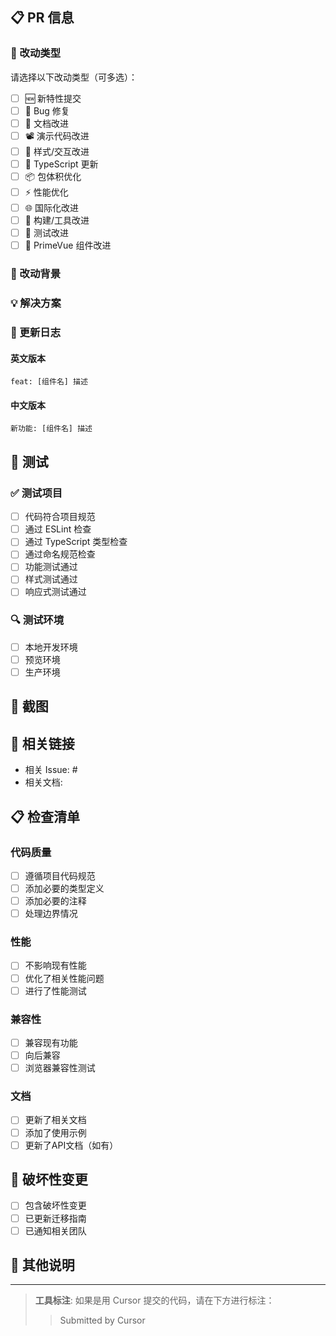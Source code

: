 ## 📋 PR 信息

### 🔄 改动类型

请选择以下改动类型（可多选）：

- [ ] 🆕 新特性提交
- [ ] 🐞 Bug 修复
- [ ] 📝 文档改进
- [ ] 📽️ 演示代码改进
- [ ] 💄 样式/交互改进
- [ ] 🤖 TypeScript 更新
- [ ] 📦 包体积优化
- [ ] ⚡️ 性能优化
- [ ] 🌐 国际化改进
- [ ] 🔧 构建/工具改进
- [ ] 🧪 测试改进
- [ ] 🎨 PrimeVue 组件改进

### 🎯 改动背景

<!-- 请描述改动的背景和原因 -->

### 💡 解决方案

<!-- 请描述具体的解决方案和实现方式 -->

### 📝 更新日志

<!-- 请提供英文和中文版本的更新日志 -->

#### 英文版本

```
feat: [组件名] 描述
```

#### 中文版本

```
新功能: [组件名] 描述
```

## 🧪 测试

### ✅ 测试项目

- [ ] 代码符合项目规范
- [ ] 通过 ESLint 检查
- [ ] 通过 TypeScript 类型检查
- [ ] 通过命名规范检查
- [ ] 功能测试通过
- [ ] 样式测试通过
- [ ] 响应式测试通过

### 🔍 测试环境

- [ ] 本地开发环境
- [ ] 预览环境
- [ ] 生产环境

## 📸 截图

<!-- 如果是UI改动，请提供截图 -->

## 🔗 相关链接

<!-- 相关Issue、文档等 -->

- 相关 Issue: #
- 相关文档:

## 📋 检查清单

### 代码质量

- [ ] 遵循项目代码规范
- [ ] 添加必要的类型定义
- [ ] 添加必要的注释
- [ ] 处理边界情况

### 性能

- [ ] 不影响现有性能
- [ ] 优化了相关性能问题
- [ ] 进行了性能测试

### 兼容性

- [ ] 兼容现有功能
- [ ] 向后兼容
- [ ] 浏览器兼容性测试

### 文档

- [ ] 更新了相关文档
- [ ] 添加了使用示例
- [ ] 更新了API文档（如有）

## 🚨 破坏性变更

<!-- 如果有破坏性变更，请详细说明 -->

- [ ] 包含破坏性变更
- [ ] 已更新迁移指南
- [ ] 已通知相关团队

## 📝 其他说明

<!-- 其他需要说明的内容 -->

---

> **工具标注**: 如果是用 Cursor 提交的代码，请在下方进行标注：
>
> > Submitted by Cursor
